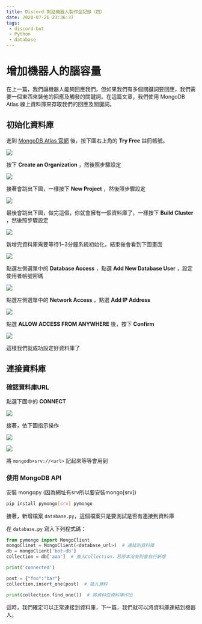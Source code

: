 ```yaml
---
title: Discord 對話機器人製作全記錄（四）
date: 2020-07-26 23:36:37
tags:
 - discord-bot
 - Python
 - database
---
```


# 增加機器人的腦容量

在上一篇，我們讓機器人能夠回應我們，但如果我們有多個關鍵詞要回應，我們需要一個東西來裝他的回應及觸發的關鍵詞。在這篇文章，我們使用 MongoDB Atlas 線上資料庫來存取我們的回應及關鍵詞。

## 初始化資料庫

進到 [MongoDB Atlas 官網](https://www.mongodb.com/cloud/atlas) 後，按下圖右上角的 **Try Free** 註冊帳號。

![](discord-bot4-1.png)

按下 **Create an Organization** ，然後照步驟設定

![](discord-bot4-2.png)

接著會跳出下圖，一樣按下 **New Project** ，然後照步驟設定

![](discord-bot4-3.png)

最後會跳出下圖，做完這個，你就會擁有一個資料庫了，一樣按下 **Build Cluster** ，然後照步驟設定

![](discord-bot4-4.png)

新增完資料庫需要等待1~3分鐘系統初始化，結束後會看到下圖畫面

![](discord-bot4-5.png)

點選左側選單中的 **Database Access** ，點選 **Add New Database User** ，設定使用者帳號密碼

![](discord-bot4-6.png)

點選左側選單中的 **Network Access** ，點選 **Add IP Address** 

![](discord-bot4-7.png)

點選 **ALLOW ACCESS FROM ANYWHERE** 後，按下  **Confirm**

![](discord-bot4-8.png)

這樣我們就成功設定好資料庫了

## 連接資料庫

### 確認資料庫URL

點選下圖中的 **CONNECT** 

![](discord-bot4-5.png)

接著，依下圖指示操作

![](discord-bot4-9.png)

![](discord-bot4-10.png)

將 `mongodb+srv://<url>` 記起來等等會用到

### 使用 MongoDB API

安裝 mongopy (因為網址有srv所以要安裝mongo[srv])

```bash
pip install pymongo[srv] pymongo
```

接著，新增檔案 `database.py`，這個檔案只是要測試是否有連接到資料庫

在 `database.py` 寫入下列程式碼：

```python
from pymongo import MongoClient
mongoClinet = MongoClient(<database_url>)  # 連結到資料庫
db = mongoClient['bot-db']
collection = db['aaa']  # 進入Collection，若原本沒有則會自行新增

print('connected')

post = {"foo":"bar"}
collection.insert_one(post)  # 插入資料

print(collection.find_one())  # 將資料從資料庫印出
```

這時，我們確定可以正常連接到資料庫，下一篇，我們就可以將資料庫連結到機器人。